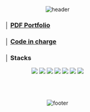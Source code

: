 <div align="center">
  
  ![header](https://capsule-render.vercel.app/api?type=slice&color=0:ffffff,100:A9E2F3&height=150&section=header&text=Hugh's&fontSize=30&animation=fadeIn&fontAlign=90&fontColor=ffffff)
</div>

<div style="text-align: left">

  ### **&emsp;&emsp;&emsp;&emsp;&emsp;&emsp;&emsp;│&nbsp;**[PDF Portfolio](https://github.com/hugh-eu/portfolio/blob/main/PORTFOLIO_HSPARK.pdf)<br>
  ### **&emsp;&emsp;&emsp;&emsp;&emsp;&emsp;&emsp;│&nbsp;**[Code in charge](https://github.com/hugh-eu/portfolio/tree/main/__%EB%8B%B4%EB%8B%B9%EC%A3%BC%EC%9A%94%EC%BD%94%EB%93%9C_%ED%94%84%EB%A1%9C%EC%A0%9D%ED%8A%B8%EB%B3%84)<br>
  ### **&emsp;&emsp;&emsp;&emsp;&emsp;&emsp;&emsp;│&nbsp;Stacks**
</div>

<div align="center">
  <img src="https://img.shields.io/badge/Python-3776AB?style=flat&logo=Python&logoColor=white"/>
  <img src="https://img.shields.io/badge/C-A8B9CC?style=flat&logo=C&logoColor=white"/>
  <img src="https://img.shields.io/badge/C++-00599C?style=flat&logo=C++&logoColor=white"/>
  <img src="https://img.shields.io/badge/JavaScript-F7DF1E?style=flat&logo=JavaScript&logoColor=white"/>
  <img src="https://img.shields.io/badge/jQuery-0769AD?style=flat&logo=jQuery&logoColor=white"/>
  <img src="https://img.shields.io/badge/HTML5-E34F26?style=flat&logo=HTML5&logoColor=white"/>
  <img src="https://img.shields.io/badge/CSS3-1572B6?style=flat&logo=CSS3&logoColor=white"/>
  <br><br><br><br>
  
  ![footer](https://capsule-render.vercel.app/api?type=slice&color=0:ffffff,100:A9E2F3&height=150&section=footer&text=:>&fontSize=30&animation=fadeIn&fontAlign=5&fontColor=ffffff)
</div>
